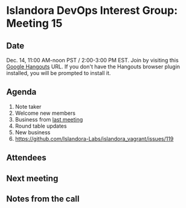 # Islandora DevOps Interest Group: Meeting 15

## Date

Dec. 14, 11:00 AM-noon PST / 2:00-3:00 PM EST. Join by visiting this [Google Hangouts](https://hangouts.google.com/call/lolbuc2o2jbshdrhgenpazh2sae) URL. If you don't have the Hangouts browser plugin installed, you will be prompted to install it.

## Agenda

1. Note taker
1. Welcome new members
1. Business from [last meeting](https://github.com/islandora-interest-groups/Islandora-DevOps-Interest-Group/blob/master/meetings/14.md)
1. Round table updates
1. New business
  1. https://github.com/Islandora-Labs/islandora_vagrant/issues/119

## Attendees

## Next meeting

## Notes from the call

